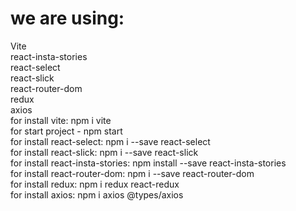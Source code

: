# we are using:<br/> 
Vite<br/> 
react-insta-stories<br/> 
react-select<br/> 
react-slick<br/> 
react-router-dom<br/> 
redux <br /> 
axios <br />
for install vite: npm i vite <br /> 
for start project - npm start <br /> 
for install react-select: npm i --save react-select <br /> 
for install react-slick: npm i --save react-slick <br /> 
for install react-insta-stories: npm install --save react-insta-stories <br /> 
for install react-router-dom: npm i --save react-router-dom <br/> 
for install redux: npm i redux react-redux <br/> 
for install axios: npm i axios @types/axios <br/> 

